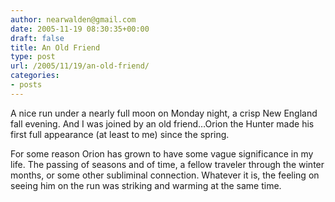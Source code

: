 ```yaml
---
author: nearwalden@gmail.com
date: 2005-11-19 08:30:35+00:00
draft: false
title: An Old Friend
type: post
url: /2005/11/19/an-old-friend/
categories:
- posts
---
```


A nice run under a nearly full moon on Monday night, a crisp New England fall evening.  And I was joined by an old friend…Orion the Hunter made his first full appearance (at least to me) since the spring.  





For some reason Orion has grown to have some vague significance in my life.  The passing of seasons and of time, a fellow traveler through the winter months, or some other subliminal connection.  Whatever it is, the feeling on seeing him on the run was striking and warming at the same time.



